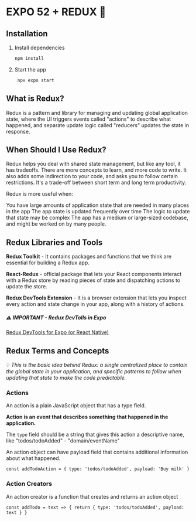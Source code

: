# EXPO 52 + REDUX 👋

## Installation

1. Install dependencies

   ```bash
   npm install
   ```

2. Start the app

   ```bash
    npx expo start
   ```

## What is Redux?

Redux is a pattern and library for managing and updating global application state, where the UI triggers events called "actions" to describe what happened, and separate update logic called "reducers" updates the state in response. 

## When Should I Use Redux?
Redux helps you deal with shared state management, but like any tool, it has tradeoffs. There are more concepts to learn, and more code to write. It also adds some indirection to your code, and asks you to follow certain restrictions. It's a trade-off between short term and long term productivity.

Redux is more useful when:

You have large amounts of application state that are needed in many places in the app
The app state is updated frequently over time
The logic to update that state may be complex
The app has a medium or large-sized codebase, and might be worked on by many people.

## Redux Libraries and Tools

**Redux Toolkit**  - It contains packages and functions that we think are essential for building a Redux app. 

**React-Redux** - official package that lets your React components interact with a Redux store by reading pieces of state and dispatching actions to update the store.

**Redux DevTools Extension** - It is a browser extension that lets you inspect every action and state change in your app, along with a history of actions.

##### ⚠️ IMPORTANT - Redux DevTolls in Expo

[Redux DevTools for Expo (or React Native)](https://github.com/matt-oakes/redux-devtools-expo-dev-plugin)

## Redux Terms and Concepts

💡 _This is the basic idea behind Redux: a single centralized place to contain the global state in your application, and specific patterns to follow when updating that state to make the code predictable._

### Actions

An action is a plain JavaScript object that has a type field. 

**Action is an event that describes something that happened in the application.**

The `type` field should be a string that gives this action a descriptive name, like "todos/todoAdded" - "domain/eventName"

An action object can have payload field that contains additional information about what happened.

`const addTodoAction = {
   type: 'todos/todoAdded',
   payload: 'Buy milk'
}`

### Action Creators

An action creator is a function that creates and returns an action object

`const addTodo = text => {
   return {
      type: 'todos/todoAdded',
      payload: text
   }
}`